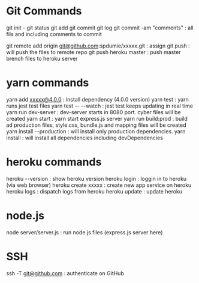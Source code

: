 # Git Commands

git init - 
git status
git add
git commit
git log
git commit -am "comments" : all fils and including comments to commit

git remote add origin git@github.com:spdumie/xxxxx.git : assign 
git push : will push the files to remote repo
git push heroku master : push master brench files to heroku server  

# yarn commands
yarn add xxxxx@4.0.0 : install dependency (4.0.0 version)
yarn test : yarn runs jest test files
yarn test -- --watch : jest test keeps updating in real time
yarn run dev-server : dev-server starts in 8080 port. cyber files will be created
yarn start : yarn start express.js server
yarn run build:prod : build ad production files, style.css, bundle.js and mapping files will be created
yarn install --production : will install only production dependencies.
yarn install : will install all dependencies including devDependencies

# heroku commands
heroku --version : show heroku version
heroku login : loggin in to heroku (via web browser)
heroku create xxxxx : create new app service on heroku
heroku logs : dispatch logs from heroku
heroku update : update heroku

# node.js 
node server/server.js : run node.js files (express.js server here)

# SSH
ssh -T git@github.com : authenticate on GitHub



